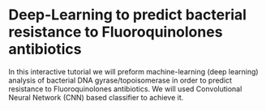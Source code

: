 # Deep-Learning to predict bacterial resistance to Fluoroquinolones antibiotics
In this interactive tutorial we will preform machine-learning (deep learning) analysis of bacterial DNA gyrase/topoisomerase in order to predict resistance to Fluoroquinolones antibiotics. We will used Convolutional Neural Network (CNN) based classifier to achieve it.
